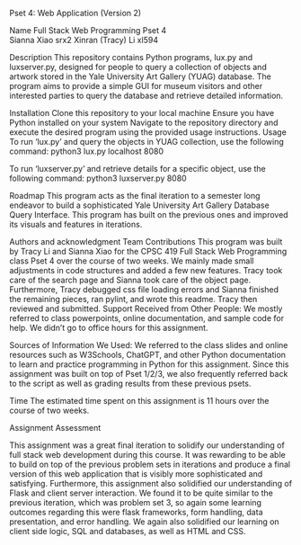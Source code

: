 Pset 4: Web Application (Version 2)

Name
Full Stack Web Programming Pset 4  
Sianna Xiao srx2
Xinran (Tracy) Li xl594

Description
This repository contains Python programs, lux.py and luxserver.py, designed for people to query a collection of objects and artwork stored in the Yale University Art Gallery (YUAG) database. The program aims to provide a simple GUI for museum visitors and other interested parties to query the database and retrieve detailed information. 

Installation
Clone this repository to your local machine 
Ensure you have Python installed on your system 
Navigate to the repository directory and execute the desired program using the provided usage instructions. 
Usage
To run ‘lux.py’ and query the objects in YUAG collection, use the following command: 
python3 lux.py localhost 8080

To run ‘luxserver.py’ and retrieve details for a specific object, use the following command: 
python3 luxserver.py 8080

Roadmap
This program acts as the final iteration to a semester long endeavor to build a sophisticated Yale University Art Gallery Database Query Interface. This program has built on the previous ones and improved its visuals and features in iterations.

Authors and acknowledgment
Team Contributions 
This program was built by Tracy Li and Sianna Xiao for the CPSC 419 Full Stack Web Programming class Pset 4 over the course of two weeks. We mainly made small adjustments in code structures and added a few new features. Tracy took care of the search page and Sianna took care of the object page. Furthermore, Tracy debugged css file loading errors and Sianna finished the remaining pieces, ran pylint, and wrote this readme. Tracy then reviewed and submitted. 
Support Received from Other People:
We mostly referred to class powerpoints, online documentation, and sample code for help. We didn’t go to office hours for this assignment. 

Sources of Information We Used:
We referred to the class slides and online resources such as W3Schools, ChatGPT, and other Python documentation to learn and practice programming in Python for this assignment. Since this assignment was built on top of Pset 1/2/3, we also frequently referred back to the script as well as grading results from these previous psets. 

Time 
The estimated time spent on this assignment is 11 hours over the course of two weeks. 

Assignment Assessment 

This assignment was a great final iteration to solidify our understanding of full stack web development during this course. It was rewarding to be able to build on top of the previous problem sets in iterations and produce a final version of this web application that is visibly more sophisticated and satisfying. Furthermore, this assignment also solidified our understanding of Flask and client server interaction. We found it to be quite similar to the previous iteration, which was problem set 3, so again some learning outcomes regarding this were flask frameworks, form handling, data presentation, and error handling. We again also solidified our learning on client side logic, SQL and databases, as well as HTML and CSS. 